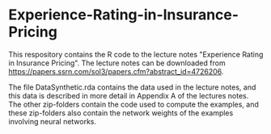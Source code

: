 # Experience-Rating-in-Insurance-Pricing
This respository contains the R code to the lecture notes "Experience Rating in Insurance Pricing".
The lecture notes can be downloaded from https://papers.ssrn.com/sol3/papers.cfm?abstract_id=4726206.

The file DataSynthetic.rda contains the data used in the lecture notes, and this data is described in more detail in Appendix A of the lectures notes.
The other zip-folders contain the code used to compute the examples, and these zip-folders also contain the network weights of the examples involving neural networks.
